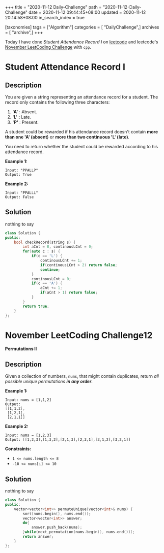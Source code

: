 +++
title = "2020-11-12 Daily-Challenge"
path = "2020-11-12-Daily-Challenge"
date = 2020-11-12 09:44:45+08:00
updated = 2020-11-12 20:14:58+08:00
in_search_index = true

[taxonomies]
tags = ["Algorithm"]
categories = [ "DailyChallenge",]
archives = [ "archive",]
+++

Today I have done *Student Attendance Record I* on [leetcode](https://leetcode.com/problems/student-attendance-record-i/) and leetcode's [November LeetCoding Challenge](https://leetcode.com/explore/challenge/card/november-leetcoding-challenge/565/week-2-november-8th-november-14th/3528/) with `cpp`.

<!-- more -->

# Student Attendance Record I

## Description

You are given a string representing an attendance record for a student. The record only contains the following three characters:

1. **'A'** : Absent.
2. **'L'** : Late.
3. **'P'** : Present.

A student could be rewarded if his attendance record doesn't contain **more than one 'A' (absent)** or **more than two continuous 'L' (late)**.

You need to return whether the student could be rewarded according to his attendance record.

**Example 1:**

```
Input: "PPALLP"
Output: True
```

**Example 2:**

```
Input: "PPALLL"
Output: False
```

## Solution

nothing to say

``` cpp
class Solution {
public:
    bool checkRecord(string s) {
        int aCnt = 0, continousLCnt = 0;
        for(auto c : s) {
            if(c == 'L') {
                continousLCnt += 1;
                if(continousLCnt > 2) return false;
                continue;
            }
            continousLCnt = 0;
            if(c == 'A') {
                aCnt += 1;
                if(aCnt > 1) return false;
            }
        }
        return true;
    }
};
```

# November LeetCoding Challenge12

**Permutations II**

## Description

Given a collection of numbers, `nums`, that might contain duplicates, return *all possible unique permutations **in any order**.*

**Example 1:**

```
Input: nums = [1,1,2]
Output:
[[1,1,2],
 [1,2,1],
 [2,1,1]]
```

**Example 2:**

```
Input: nums = [1,2,3]
Output: [[1,2,3],[1,3,2],[2,1,3],[2,3,1],[3,1,2],[3,2,1]]
```

**Constraints:**

- `1 <= nums.length <= 8`
- `-10 <= nums[i] <= 10`

## Solution

nothing to say

``` cpp
class Solution {
public:
    vector<vector<int>> permuteUnique(vector<int>& nums) {
        sort(nums.begin(), nums.end());
        vector<vector<int>> answer;
        do{
            answer.push_back(nums);
        }while(next_permutation(nums.begin(), nums.end()));
        return answer;
    }
};
```
